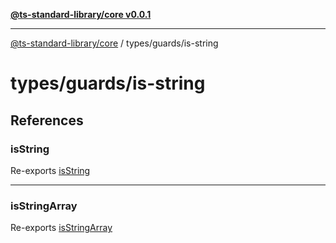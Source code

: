 [**@ts-standard-library/core v0.0.1**](../../../README.md)

***

[@ts-standard-library/core](../../../modules.md) / types/guards/is-string

# types/guards/is-string

## References

### isString

Re-exports [isString](functions/isString.md)

***

### isStringArray

Re-exports [isStringArray](functions/isStringArray.md)
